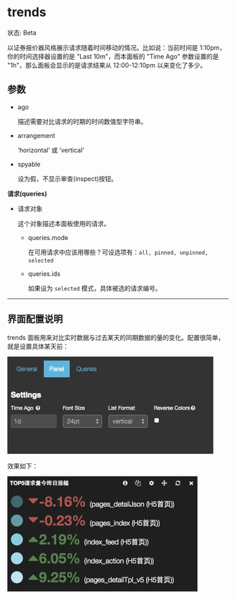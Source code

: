 # trends

状态: Beta

以证券报价器风格展示请求随着时间移动的情况。比如说：当前时间是 1:10pm，你的时间选择器设置的是 "Last 10m"，而本面板的 "Time Ago" 参数设置的是 "1h"，那么面板会显示的是请求结果从 12:00-12:10pm 以来变化了多少。

## 参数

* ago

    描述需要对比请求的时期的时间数值型字符串。

* arrangement

    ‘horizontal’ 或 ‘vertical’

* spyable

    设为假，不显示审查(inspect)按钮。

**请求(queries)**

* 请求对象

    这个对象描述本面板使用的请求。

  * queries.mode

    在可用请求中应该用哪些？可设选项有：`all, pinned, unpinned, selected`

  * queries.ids

    如果设为 `selected` 模式，具体被选的请求编号。

-----------------------------

## 界面配置说明

trends 面板用来对比实时数据与过去某天的同期数据的量的变化。配置很简单，就是设置具体某天前：

![](../img/trends-panel.png)

效果如下：

![](../img/trends.png)
